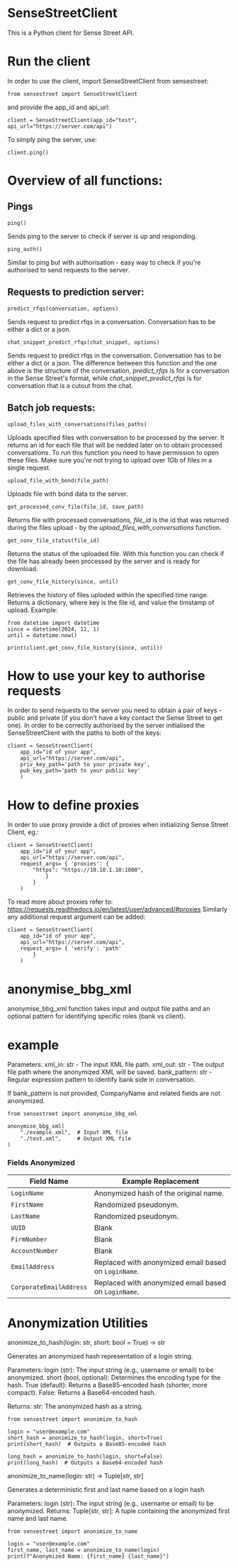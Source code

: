 # SenseStreetClient
This is a Python client for Sense Street API.

# Run the client
In order to use the client, import SenseStreetClient from sensestreet:
```
from sensestreet import SenseStreetClient
```
and provide the app_id and api_url:
```
client = SenseStreetClient(app_id="test", api_url="https://server.com/api")
```
To simply ping the server, use:
```
client.ping()
```

# Overview of all functions:

## Pings
```
ping()
```
Sends ping to the server to check if server is up and responding.

```
ping_auth()
```
Similar to ping but with authorisation - easy way to check if you're authorised to send requests to the server.

## Requests to prediction server:

```
predict_rfqs(conversation, options)
```
Sends request to predict rfqs in a conversation. Conversation has to be either a dict or a json.

```
chat_snippet_predict_rfqs(chat_snippet, options)
```
Sends request to predict rfqs in the conversation. Conversation has to be either a dict or a json. The difference between this function and the one above is the structure of the conversation, <em>predict_rfqs</em> is for a conversation in the Sense Street's format, while <em>chat_snippet_predict_rfqs</em> is for conversation that is a cutout from the chat.

## Batch job requests:
```
upload_files_with_conversations(files_paths)
```
Uploads specified files with conversation to be processed by the server. It returns an id for each file that will be nedded later on to obtain processed conversations. To run this function you need to have permission to open these files. Make sure you're not trying to upload over 1Gb of files in a single request.

```
upload_file_with_bond(file_path)
```
Uploads file with bond data to the server.

```
get_processed_conv_file(file_id, save_path)
```
Returns file with processed conversations, <em>file_id</em> is the id that was returned during the files upload - by the <em>upload_files_with_conversations</em> function.

```
get_conv_file_status(file_id)
```
Returns the status of the uploaded file. With this function you can check if the file has already been processed by the server and is ready for download.

```
get_conv_file_history(since, until)
```
Retrieves the history of files uploded within the specified time range.  Returns a dictionary, where key is the file id, and value the timstamp of upload.
Example: 
```
from datetime import datetime
since = datetime(2024, 11, 1)
until = datetime.now()

print(client.get_conv_file_history(since, until))
```


# How to use your key to authorise requests
In order to send requests to the server you need to obtain a pair of keys - public and private (if you don't have a key contact the Sense Street to get one). In order to be correctly authorised by the server initialised the SenseStreetClient with the paths to both of the keys:

```
client = SenseStreetClient(
    app_id="id of your app",
    api_url="https://server.com/api",
    priv_key_path='path to your private key',
    pub_key_path='path to your public key'
    )
```

# How to define proxies
In order to use proxy provide a dict of proxies when initializing Sense Street Client, eg.:
```
client = SenseStreetClient(
    app_id="id of your app",
    api_url="https://server.com/api",
    request_args= { 'proxies': {
        "https": "https://10.10.1.10:1080",
            }
        }
    )
```

To read more about proxies refer to: https://requests.readthedocs.io/en/latest/user/advanced/#proxies
Similarly any additional request argument can be added:

```
client = SenseStreetClient(
    app_id="id of your app",
    api_url="https://server.com/api",
    request_args= { 'verify': 'path'
        }
    )
```

# anonymise_bbg_xml
anonymise_bbg_xml function takes input and output file paths and an optional pattern for identifying specific roles (bank vs client).

# example
Parameters:
xml_in: str - The input XML file path.
xml_out: str - The output file path where the anonymized XML will be saved.
bank_pattern: str - Regular expression pattern to identify bank side in conversation.

If bank_pattern is not provided, CompanyName and related fields are not anonymized.
```
from sensestreet import anonymise_bbg_xml

anonymise_bbg_xml(
    "./example.xml",  # Input XML file
    "./test.xml",     # Output XML file
)
```

### Fields Anonymized

| Field Name           | Example Replacement                  |
|-----------------------|---------------------------------------|
| `LoginName`          | Anonymized hash of the original name. |
| `FirstName`          | Randomized pseudonym.                 |
| `LastName`           | Randomized pseudonym.                 |
| `UUID`               | Blank  |
| `FirmNumber`         | Blank  |
| `AccountNumber`      | Blank  |
| `EmailAddress`       | Replaced with anonymized email based on `LoginName`. |
| `CorporateEmailAddress` | Replaced with anonymized email based on `LoginName`. |

# Anonymization Utilities

anonimize_to_hash(login: str, short: bool = True) -> str

Generates an anonymized hash representation of a login string.

Parameters:
login (str): The input string (e.g., username or email) to be anonymized.
short (bool, optional): Determines the encoding type for the hash.
True (default): Returns a Base85-encoded hash (shorter, more compact).
False: Returns a Base64-encoded hash.

Returns:
str: The anonymized hash as a string.

```
from sensestreet import anonimize_to_hash

login = "user@example.com"
short_hash = anonimize_to_hash(login, short=True)
print(short_hash)  # Outputs a Base85-encoded hash

long_hash = anonimize_to_hash(login, short=False)
print(long_hash)  # Outputs a Base64-encoded hash

```

anonimize_to_name(login: str) -> Tuple[str, str]

Generates a deterministic first and last name based on a login hash.

Parameters:
login (str): The input string (e.g., username or email) to be anonymized.
Returns:
Tuple[str, str]: A tuple containing the anonymized first name and last name.

```
from sensestreet import anonimize_to_name

login = "user@example.com"
first_name, last_name = anonimize_to_name(login)
print(f"Anonymized Name: {first_name} {last_name}")
```